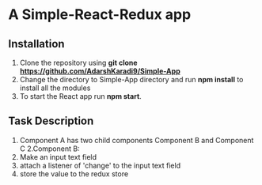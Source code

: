 # A Simple-React-Redux app
## Installation
1. Clone the repository using **git clone https://github.com/AdarshKaradi9/Simple-App**
2. Change the directory to Simple-App directory and run **npm install** to install all the modules
3. To start the React app run **npm start**.

## Task Description
1. Component A has two child components Component B and Component C
2.Component B:
  1. Make an input text field
  2. attach a listener of 'change' to the input text field
  3. store the value to the redux store

